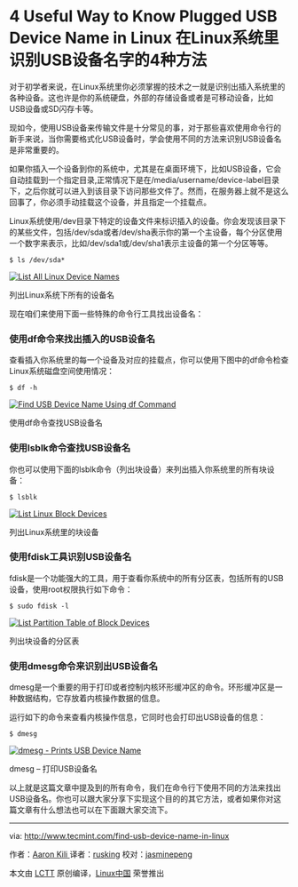 4 Useful Way to Know Plugged USB Device Name in Linux
在Linux系统里识别USB设备名字的4种方法
============================================================

对于初学者来说，在Linux系统里你必须掌握的技术之一就是识别出插入系统里的各种设备。这也许是你的系统硬盘，外部的存储设备或者是可移动设备，比如USB设备或SD闪存卡等。 

现如今，使用USB设备来传输文件是十分常见的事，对于那些喜欢使用命令行的新手来说，当你需要格式化USB设备时，学会使用不同的方法来识别USB设备名是非常重要的。

如果你插入一个设备到你的系统中，尤其是在桌面环境下，比如USB设备，它会自动挂载到一个指定目录,正常情况下是在/media/username/device-label目录下，之后你就可以进入到该目录下访问那些文件了。然而，在服务器上就不是这么回事了，你必须手动挂载这个设备，并且指定一个挂载点。

Linux系统使用/dev目录下特定的设备文件来标识插入的设备。你会发现该目录下的某些文件，包括/dev/sda或者/dev/sha表示你的第一个主设备，每个分区使用一个数字来表示，比如/dev/sda1或/dev/sha1表示主设备的第一个分区等等。

```
$ ls /dev/sda*
```
[
 ![List All Linux Device Names](http://www.tecmint.com/wp-content/uploads/2016/10/List-All-Linux-Device-Names.png) 
][3]

列出Linux系统下所有的设备名

现在咱们来使用下面一些特殊的命令行工具找出设备名：

### 使用df命令来找出插入的USB设备名

查看插入你系统里的每一个设备及对应的挂载点，你可以使用下图中的df命令检查Linux系统磁盘空间使用情况：

```
$ df -h
```
[
 ![Find USB Device Name Using df Command](http://www.tecmint.com/wp-content/uploads/2016/10/Find-USB-Device-Name.png) 
][5]

使用df命令查找USB设备名

### 使用lsblk命令查找USB设备名

你也可以使用下面的lsblk命令（列出块设备）来列出插入你系统里的所有块设备：

```
$ lsblk
```
[
 ![List Linux Block Devices](http://www.tecmint.com/wp-content/uploads/2016/10/List-Linux-Block-Devices.png) 
][7]

列出Linux系统里的块设备

### 使用fdisk工具识别USB设备名

fdisk是一个功能强大的工具，用于查看你系统中的所有分区表，包括所有的USB设备，使用root权限执行如下命令：
```
$ sudo fdisk -l
```
[
 ![List Partition Table of Block Devices](http://www.tecmint.com/wp-content/uploads/2016/10/List-Partition-Table.png) 
][9]

列出块设备的分区表

### 使用dmesg命令来识别出USB设备名

dmesg是一个重要的用于打印或者控制内核环形缓冲区的命令。环形缓冲区是一种数据结构，它存放着内核操作数据的信息。

运行如下的命令来查看内核操作信息，它同时也会打印出USB设备的信息：

```
$ dmesg
```
[
 ![dmesg - Prints USB Device Name](http://www.tecmint.com/wp-content/uploads/2016/10/dmesg-shows-kernel-information.png) 
][11]

dmesg – 打印USB设备名

以上就是这篇文章中提及到的所有命令，我们在命令行下使用不同的方法来找出USB设备名。你也可以跟大家分享下实现这个目的的其它方法，或者如果你对这篇文章有什么想法也可以在下面跟大家交流下。

--------------------------------------------------------------------------------

via: http://www.tecmint.com/find-usb-device-name-in-linux

作者：[Aaron Kili ][a]
译者：[rusking](https://github.com/rusking)
校对：[jasminepeng](https://github.com/jasminepeng)

本文由 [LCTT](https://github.com/LCTT/TranslateProject) 原创编译，[Linux中国](https://linux.cn/) 荣誉推出

[a]:http://www.tecmint.com/author/aaronkili/
[1]:http://www.tecmint.com/tag/linux-tricks/
[2]:http://www.tecmint.com/mount-filesystem-in-linux/
[3]:http://www.tecmint.com/wp-content/uploads/2016/10/List-All-Linux-Device-Names.png
[4]:http://www.tecmint.com/how-to-check-disk-space-in-linux/
[5]:http://www.tecmint.com/wp-content/uploads/2016/10/Find-USB-Device-Name.png
[6]:http://www.tecmint.com/commands-to-collect-system-and-hardware-information-in-linux/
[7]:http://www.tecmint.com/wp-content/uploads/2016/10/List-Linux-Block-Devices.png
[8]:http://www.tecmint.com/fdisk-commands-to-manage-linux-disk-partitions/
[9]:http://www.tecmint.com/wp-content/uploads/2016/10/List-Partition-Table.png
[10]:http://www.tecmint.com/dmesg-commands/
[11]:http://www.tecmint.com/wp-content/uploads/2016/10/dmesg-shows-kernel-information.png
